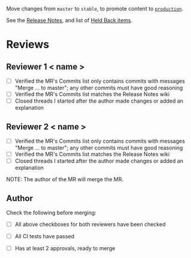 
Move changes from `master` to `stable`, to promote content to [`production`][environment].

See the [Release Notes][change-log], and list of [Held Back items][held-back-log].


# Reviews

## Reviewer 1 < name >

- [ ] Verified the MR's Commits list only contains commits with messages "Merge ... to master"; any other commits must have good reasoning
- [ ] Verified the MR's Commits list matches the Release Notes wiki
- [ ] Closed threads I started after the author made changes or added an explanation

## Reviewer 2 < name >

- [ ] Verified the MR's Commits list only contains commits with messages "Merge ... to master"; any other commits must have good reasoning
- [ ] Verified the MR's Commits list matches the Release Notes wiki
- [ ] Closed threads I started after the author made changes or added an explanation

NOTE: The author of the MR will merge the MR.

## Author

Check the following before merging:

- [ ] All above checkboxes for both reviewers have been checked
- [ ] All CI tests have passed
- [ ] Has at least 2 approvals, ready to merge



<!-- TODO: update this link to point to the correct section in the release notes -->
<!--       by appending the heading permalink, e.g. /Release-Notes#mar-5-1981 -->
[change-log]: https://github.com/RedHatInsights/uhc-portal/wiki/Release-Notes
[held-back-log]: https://github.com/RedHatInsights/uhc-portal/wiki/Held-Back-Notes
[environment]: https://console.redhat.com/openshift/
